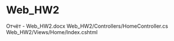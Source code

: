 # Web_HW2
Отчёт - Web_HW2.docx
Web_HW2/Controllers/HomeController.cs
Web_HW2/Views/Home/Index.cshtml
